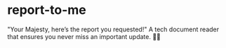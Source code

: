 # report-to-me
"Your Majesty, here’s the report you requested!" A tech document reader that ensures you never miss an important update. 👑📖
